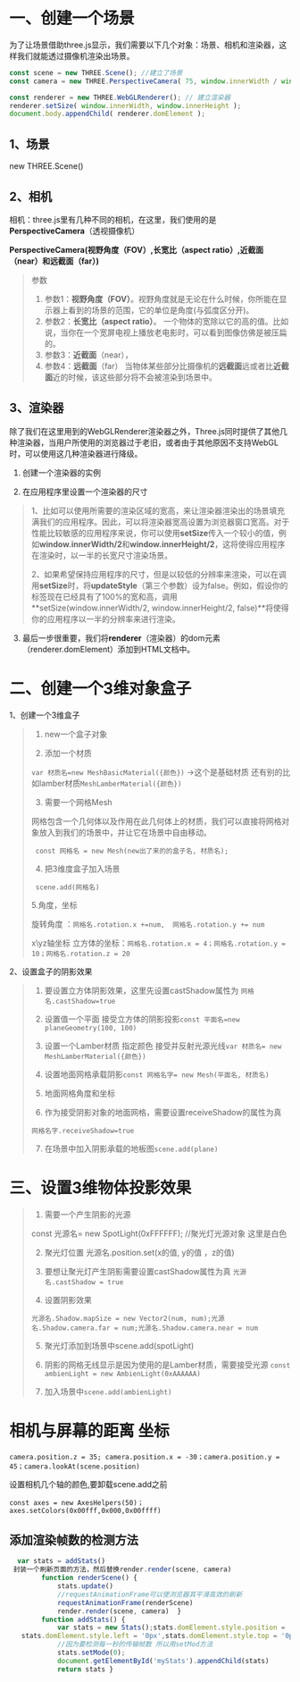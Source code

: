 # 一、创建一个场景

为了让场景借助three.js显示，我们需要以下几个对象：场景、相机和渲染器，这样我们就能透过摄像机渲染出场景。

```js
const scene = new THREE.Scene(); //建立了场景
const camera = new THREE.PerspectiveCamera( 75, window.innerWidth / window.innerHeight, 0.1, 1000 ); //建立相机

const renderer = new THREE.WebGLRenderer(); // 建立渲染器
renderer.setSize( window.innerWidth, window.innerHeight );
document.body.appendChild( renderer.domElement );
```

## 1、场景

new THREE.Scene()

## 2、相机

相机：three.js里有几种不同的相机，在这里，我们使用的是**PerspectiveCamera**（透视摄像机）

 **PerspectiveCamera(视野角度（FOV）,长宽比（aspect ratio）,近截面（near）和远截面（far）)**

> 参数
>
> 1. 参数1：**视野角度（FOV）**。视野角度就是无论在什么时候，你所能在显示器上看到的场景的范围，它的单位是角度(与弧度区分开)。
> 2. 参数2：**长宽比（aspect ratio）**。  一个物体的宽除以它的高的值。比如说，当你在一个宽屏电视上播放老电影时，可以看到图像仿佛是被压扁的。
> 3. 参数3：**近截面**（near），
> 4. 参数4：**远截面**（far） 当物体某些部分比摄像机的**远截面**远或者比**近截面**近的时候，该这些部分将不会被渲染到场景中。
>
> 

## 3、渲染器

除了我们在这里用到的WebGLRenderer渲染器之外，Three.js同时提供了其他几种渲染器，当用户所使用的浏览器过于老旧，或者由于其他原因不支持WebGL时，可以使用这几种渲染器进行降级。

1. 创建一个渲染器的实例

2. 在应用程序里设置一个渲染器的尺寸

> 1、比如可以使用所需要的渲染区域的宽高，来让渲染器渲染出的场景填充满我们的应用程序。因此，可以将渲染器宽高设置为浏览器窗口宽高。对于性能比较敏感的应用程序来说，你可以使用**setSize**传入一个较小的值，例如**window.innerWidth/2**和**window.innerHeight/2**，这将使得应用程序在渲染时，以一半的长宽尺寸渲染场景。
>
> 2、如果希望保持应用程序的尺寸，但是以较低的分辨率来渲染，可以在调用**setSize**时，将**updateStyle**（第三个参数）设为false。例如，假设你的<canvas> 标签现在已经具有了100%的宽和高，调用**setSize(window.innerWidth/2, window.innerHeight/2, false)**将使得你的应用程序以一半的分辨率来进行渲染。

3. 最后一步很重要，我们将**renderer**（渲染器）的dom元素（renderer.domElement）添加到HTML文档中。

# 二、创建一个3维对象盒子

1、创建一个3维盒子

> 1. new一个盒子对象
>
> 2. 添加一个材质
>
>  `var 材质名=new MeshBasicMaterial({颜色})` ->这个是基础材质  还有别的比如lamber材质`MeshLamberMaterial({颜色})`
>
> 3. 需要一个网格Mesh
>
>   网格包含一个几何体以及作用在此几何体上的材质，我们可以直接将网格对象放入到我们的场景中，并让它在场景中自由移动。
>
> ` const 网格名 = new Mesh(new出了来的的盒子名, 材质名);`
>
> 4. 把3维度盒子加入场景
>
> ` scene.add(网格名)`
>
>    5.角度，坐标
>
>  旋转角度 ：`网格名.rotation.x +=num,  网格名.rotation.y += num`
>
> x\yz轴坐标  立方体的坐标：`网格名.rotation.x = 4；网格名.rotation.y = 10；网格名.rotation.z = 20`
>
> 

2、设置盒子的阴影效果

>  1. 要设置立方体阴影效果，这里先设置castShadow属性为 `网格名.castShadow=true`
>  
>  2. 设置值一个平面  接受立方体的阴影投影`const 平面名=new planeGeometry(100, 100)`
>  
>  3. 设置一个Lamber材质 指定颜色 接受并反射光源光线`var 材质名= new MeshLamberMaterial({颜色})`
>  
>  4. 设置地面网格承载阴影`const 网格名字= new Mesh(平面名, 材质名)`
>  
>  5. 地面网格角度和坐标
>  
>  6. 作为接受阴影对象的地面网格，需要设置receiveShadow的属性为真
>  
>  `网格名字.receiveShadow=true`
>  
>  7. 在场景中加入阴影承载的地板图`scene.add(plane)`
>  

# 三、设置3维物体投影效果

> 1. 需要一个产生阴影的光源
>
> const 光源名= new SpotLight(0xFFFFFF); //聚光灯光源对象 这里是白色
>
> 2. 聚光灯位置 光源名.position.set(x的值, y的值 ，z的值) 
>
> 3. 要想让聚光灯产生阴影需要设置castShadow属性为真 `光源名.castShadow = true`
>
> 4. 设置阴影效果
>
>  `光源名.Shadow.mapSize = new Vector2(num, num);光源名.Shadow.camera.far = num;光源名.Shadow.camera.near = num`
>
> 5. 聚光灯添加到场景中scene.add(spotLight)
>
> 6. 阴影的网格无线显示是因为使用的是Lamber材质，需要接受光源
>     ​    `const ambienLight = new AmbienLight(0xAAAAAA)`
>
> 7.  加入场景中`scene.add(ambienLight)`

#   相机与屏幕的距离  坐标

​    `camera.position.z = 35; camera.position.x = -30；camera.position.y = 45；camera.lookAt(scene.position)`

设置相机几个轴的颜色,要卸载scene.add之前

`const axes = new AxesHelpers(50)；axes.setColors(0x00fff,0x000,0x00ffff)`
## 添加渲染帧数的检测方法
```javascript
  var stats = addStats()
 封装一个刷新页面的方法，然后替换render.render(scene, camera)
        function renderScene() {
            stats.update()
            //requestAnimationFrame可以使浏览器其平滑高效的刷新
            requestAnimationFrame(renderScene)
            render.render(scene, camera)  }
        function addStats() {
            var stats = new Stats();stats.domElement.style.position = 'absolute',
   stats.domElement.style.left = '0px',stats.domElement.style.top = '0px'
            //因为要检测每一秒的传输帧数 所以用setMod方法
            stats.setMode(0);
            document.getElementById('myStats').appendChild(stats)
            return stats }
```